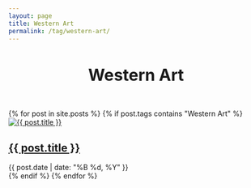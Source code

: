 ```yaml
---
layout: page
title: Western Art
permalink: /tag/western-art/
---
```


<div style="text-align: center; margin-bottom: 48px;">
  <h1 style="font-size: 32px; margin-bottom: 0;">Western Art</h1>
</div>

<div class="o-grid js-grid">
{% for post in site.posts %}
  {% if post.tags contains "Western Art" %}
    <div class="o-grid__col o-grid__col--1-4-l o-grid__col--1-2-m">
      <article class="c-post-card">
        <div class="c-post-card__media">
          <a class="c-post-card__image-link" href="{{ post.url | relative_url }}">
            <img class="c-post-card__image" src="{{ post.image | relative_url }}" alt="{{ post.title }}">
          </a>
        </div>
        <div class="c-post-card__content">
          <h2 class="c-post-card__title">
            <a class="c-post-card__title-link" href="{{ post.url | relative_url }}">{{ post.title }}</a>
          </h2>
          <div class="c-post-card__meta">
            <time class="c-post-card__date" datetime="{{ post.date | date_to_xmlschema }}">{{ post.date | date: "%B %d, %Y" }}</time>
          </div>
        </div>
      </article>
    </div>
  {% endif %}
{% endfor %}
</div>